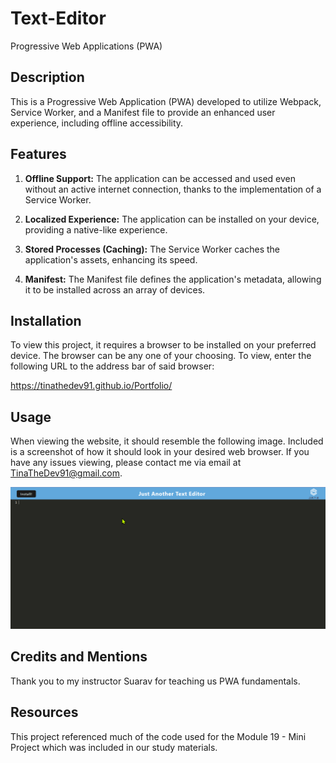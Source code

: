 # Text-Editor
Progressive Web Applications (PWA)

## Description

This is a Progressive Web Application (PWA) developed to utilize Webpack, Service Worker, and a Manifest file to provide an enhanced user experience, including offline accessibility.

## Features

1. **Offline Support:** The application can be accessed and used even without an active internet connection, thanks to the implementation of a Service Worker.

2. **Localized Experience:** The application can be installed on your device, providing a native-like experience.

3. **Stored Processes (Caching):** The Service Worker caches the application's assets, enhancing its speed.

4. **Manifest:** The Manifest file defines the application's metadata, allowing it to be installed across an array of devices.

## Installation

To view this project, it requires a browser to be installed on your preferred device. The browser can be any one of your choosing. To view, enter the following URL to the address bar of said browser:

https://tinathedev91.github.io/Portfolio/ 

## Usage

When viewing the website, it should resemble the following image. Included is a screenshot of how it should look in your desired web browser. If you have any issues viewing, please contact me via email at TinaTheDev91@gmail.com.

![screenshot-of-website](./assets/website-ss.png)

## Credits and Mentions

Thank you to my instructor Suarav for teaching us PWA fundamentals.

## Resources

This project referenced much of the code used for the Module 19 - Mini Project which was included in our study materials.